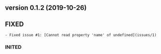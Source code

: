 version 0.1.2 (2019-10-26)
-----------------------------

## FIXED
	- Fixed issue #1: [Cannot read property 'name' of undefined](issues/1)
	

### INITED